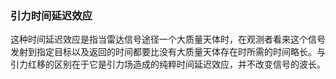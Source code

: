 ### 引力时间延迟效应

这种时间延迟效应是指当雷达信号途径一个大质量天体时，在观测者看来这个信号发射到指定目标以及返回的时间都要比没有大质量天体存在时所需的时间略长。与引力红移的区别在于它是引力场造成的纯粹时间延迟效应，并不改变信号的波长。


